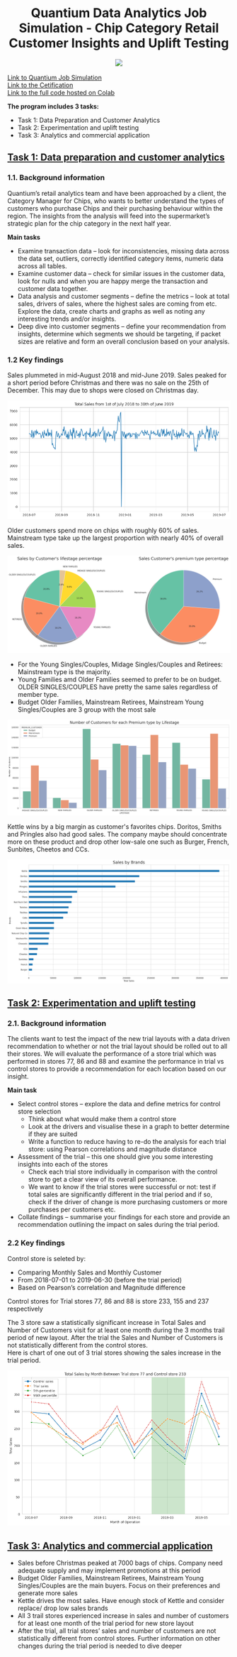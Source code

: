<h1 align="center"> Quantium Data Analytics Job Simulation - Chip Category Retail Customer Insights and Uplift Testing </h1>

<p align="center">
  <img src="https://www.thedailymeal.com/img/gallery/the-easy-trick-to-make-your-potato-chip-bowl-look-prettier/intro-1670424312.jpg">
</p>

[Link to Quantium Job Simulation](https://www.theforage.com/virtual-internships/prototype/NkaC7knWtjSbi6aYv/Data%20Analytics)\
[Link to the Cetification](https://forage-uploads-prod.s3.amazonaws.com/completion-certificates/Quantium/NkaC7knWtjSbi6aYv_Quantium_dDsCRiLXErJmXtsZq_1695113047859_completion_certificate.pdf)\
[Link to the full code hosted on Colab](https://colab.research.google.com/drive/1_Mqvokfsx44iz-JvQEonRlbmG5M19QcX?authuser=1#scrollTo=9e559275-2332-4846-b26b-dc0eba840817)

**The program includes 3 tasks:**
- Task 1: Data Preparation and Customer Analytics
- Task 2: Experimentation and uplift testing
- Task 3: Analytics and commercial application

## [Task 1: Data preparation and customer analytics](https://github.com/EveTLynn/Data-Science-Projects/blob/main/Quatium-Retails-Analytics-Job-Simulation/Quantium%20-%20task%201%20-%20customer%20analytics.ipynb)
### 1.1. Background information
Quantium’s retail analytics team and have been approached by a client, the Category Manager for Chips, who wants to better understand the types of customers who purchase Chips and their purchasing behaviour within the region. The insights from the analysis will feed into the supermarket’s strategic plan for the chip category in the next half year.

**Main tasks**
- Examine transaction data – look for inconsistencies, missing data across the data set, outliers, correctly identified category items, numeric data across all tables. 
- Examine customer data – check for similar issues in the customer data, look for nulls and when you are happy merge the transaction and customer data together.
- Data analysis and customer segments – define the metrics – look at total sales, drivers of sales, where the highest sales are coming from etc. Explore the data, create charts and graphs as well as noting any interesting trends and/or insights.
- Deep dive into customer segments – define your recommendation from insights, determine which segments we should be targeting, if packet sizes are relative and form an overall conclusion based on your analysis.

### 1.2 Key findings
Sales plummeted in mid-August 2018 and mid-June 2019. Sales peaked for a short period before Christmas and there was no sale on the 25th of December. This may due to shops were closed on Christmas day.

![Total Sales of all store over one year](https://github.com/EveTLynn/Data-Science-Projects/blob/main/Quatium-Retails-Analytics-Job-Simulation/Charts/total%20sales%20line%20plot.png)

Older customers spend more on chips with roughly 60% of sales. Mainstream type take up the largest proportion with nearly 40% of overall sales.

![Sales pie chart](https://github.com/EveTLynn/Data-Science-Projects/blob/main/Quatium-Retails-Analytics-Job-Simulation/Charts/piesales.png)

- For the Young Singles/Couples, Midage Singles/Couples and Retirees: Mainstream type is the majority.
- Young Families amd Older Families seemed to prefer to be on budget. OLDER SINGLES/COUPLES have pretty the same sales regardless of member type.
- Budget Older Families, Mainstream Retirees, Mainstream Young Singles/Couples are 3 group with the most sale

![Sales bar chart](https://github.com/EveTLynn/Data-Science-Projects/blob/main/Quatium-Retails-Analytics-Job-Simulation/Charts/barsales.png)

Kettle wins by a big margin as customer's favorites chips. Doritos, Smiths and Pringles also had good sales. The company maybe should concentrate more on these product and drop other low-sale one such as Burger, French, Sunbites, Cheetos and CCs.

![Brand bar chart](https://github.com/EveTLynn/Data-Science-Projects/blob/main/Quatium-Retails-Analytics-Job-Simulation/Charts/brand.png)

## [Task 2: Experimentation and uplift testing](https://github.com/EveTLynn/Data-Science-Projects/blob/main/Quatium-Retails-Analytics-Job-Simulation/Task%202%20-%20Experimentation%20and%20Uplift%20Testing.ipynb)
### 2.1. Background information
The clients want to test the impact of the new trial layouts with a data driven recommendation to whether or not the trial layout should be rolled out to all their stores. We will evaluate the performance of a store trial which was performed in stores 77, 86 and 88 and examine the performance in trial vs control stores to provide a recommendation for each location based on our insight.

**Main task**
- Select control stores – explore the data and define metrics for control store selection
  - Think about what would make them a control store
  - Look at the drivers and visualise these in a graph to better determine if they are suited
  - Write a function to reduce having to re-do the analysis for each trial store:  using Pearson correlations and magnitude distance
- Assessment of the trial – this one should give you some interesting insights into each of the stores
  - Check each trial store individually in comparison with the control store to get a clear view of its overall performance.
  - We want to know if the trial stores were successful or not: test if total sales are significantly different in the trial period and if so, check if the driver of change is more purchasing customers or more purchases per customers etc.
- Collate findings – summarise your findings for each store and provide an recommendation outlining the impact on sales during the trial period.

### 2.2 Key findings
Control store is seleted by:
- Comparing Monthly Sales and Monthly Customer
- From 2018-07-01 to 2019-06-30 (before the trial period)
- Based on Pearson’s correlation and Magnitude difference

Control stores for Trial stores 77, 86 and 88 is store 233, 155 and 237 respectively

The 3 store saw a statistically significant increase in Total Sales and Number of Customers visit for at least one month during the 3 months trail period of new layout. After the trial the Sales and Number of Customers is not statistically different from the control stores.\
Here is chart of one out of 3 trial stores showing the sales increase in the trial period.

![Trial vs control store](https://github.com/EveTLynn/Data-Science-Projects/blob/main/Quatium-Retails-Analytics-Job-Simulation/Charts/sales77.png)

## [Task 3: Analytics and commercial application](https://github.com/EveTLynn/Data-Science-Projects/blob/main/Quatium-Retails-Analytics-Job-Simulation/Task%203%20-%20Analytics%20and%20commercial%20application.pdf)
- Sales before Christmas peaked at 7000 bags of chips. Company need adequate supply and may implement promotions at this period
- Budget Older Families, Mainstream Retirees, Mainstream Young Singles/Couples are the main buyers. Focus on their preferences and generate more sales
- Kettle drives the most sales. Have enough stock of Kettle and consider replace/ drop low sales brands
- All 3 trail stores experienced increase in sales and number of customers for at least one month of the trial period for new store layout
- After the trial, all trial stores’ sales and number of customers are not statistically different from control stores. Further information on other changes during the trial period is needed to dive deeper
